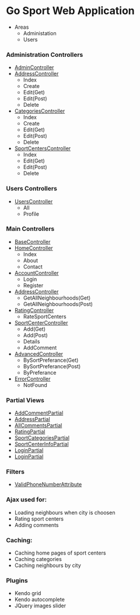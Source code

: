 # Go Sport Web Application

* Areas
   - Administation
   - Users
    
### Administration Controllers
 *  [AdminController](https://github.com/antoanelenkov/GoSportApp-MVC/blob/master/Source/GoSport.Client/Areas/Administration/Controllers/AdminController.cs)
 *  [AddressController](https://github.com/antoanelenkov/GoSportApp-MVC/blob/master/Source/GoSport.Client/Areas/Administration/Controllers/AddressesController.cs)
    - Index
    - Create
    - Edit(Get)
    - Edit(Post)
    - Delete
 *  [CategoriesController](https://github.com/antoanelenkov/GoSportApp-MVC/blob/master/Source/GoSport.Client/Areas/Administration/Controllers/CategoriesController.cs)
    - Index
    - Create
    - Edit(Get)
    - Edit(Post)
    - Delete
 * [SportCentersController](https://github.com/antoanelenkov/GoSportApp-MVC/blob/master/Source/GoSport.Client/Areas/Administration/Controllers/SportCentersController.cs)
    - Index
    - Edit(Get)
    - Edit(Post)
    - Delete

### Users Controllers
 * [UsersController](https://github.com/antoanelenkov/GoSportApp-MVC/blob/master/Source/GoSport.Client/Areas/Users/Controllers/UsersController.cs)	
    - All
    - Profile

 
### Main Controllers
 * [BaseController](https://github.com/antoanelenkov/GoSportApp-MVC/blob/master/Source/GoSport.Client/Controllers/BaseController.cs)
 * [HomeController](https://github.com/antoanelenkov/GoSportApp-MVC/blob/master/Source/GoSport.Client/Controllers/HomeController.cs)
   - Index
   - About
   - Contact
 * [AccountController](https://github.com/antoanelenkov/GoSportApp-MVC/blob/master/Source/GoSport.Client/Controllers/AccountController.cs)
    - Login
    - Register
 * [AddressController](https://github.com/antoanelenkov/GoSportApp-MVC/blob/master/Source/GoSport.Client/Controllers/AddressController.cs)
    - GetAllNeighbourhoods(Get)
    - GetAllNeighbourhoods(Post)
 * [RatingController](https://github.com/antoanelenkov/GoSportApp-MVC/blob/master/Source/GoSport.Client/Controllers/RatingController.cs)
    - RateSportCenters
 * [SportCenterController](https://github.com/antoanelenkov/GoSportApp-MVC/blob/master/Source/GoSport.Client/Controllers/SportCenterController.cs)
    - Add(Get)
    - Add(Post)
    - Details
    - AddComment
 * [AdvancedController](https://github.com/antoanelenkov/GoSportApp-MVC/blob/master/Source/GoSport.Client/Controllers/AdvancedController.cs)
    - BySortPreferance(Get)
    - BySortPreferance(Post)
    - ByPreferance
 * [ErrorController](https://github.com/antoanelenkov/GoSportApp-MVC/blob/master/Source/GoSport.Client/Controllers/ErrorController.cs)
    - NotFound

### Partial Views
* [AddCommentPartial](https://github.com/antoanelenkov/GoSportApp-MVC/blob/master/Source/GoSport.Client/Views/Shared/_AddCommentPartial.cshtml)
* [AddressPartial](https://github.com/antoanelenkov/GoSportApp-MVC/blob/master/Source/GoSport.Client/Views/Shared/_AddressPartial.cshtml)
* [AllCommentsPartial](https://github.com/antoanelenkov/GoSportApp-MVC/blob/master/Source/GoSport.Client/Views/Shared/_AllCommentsPartial.cshtml)
* [RatingPartial](https://github.com/antoanelenkov/GoSportApp-MVC/blob/master/Source/GoSport.Client/Views/Shared/_RatingPartial.cshtml)
* [SportCategoriesPartial](https://github.com/antoanelenkov/GoSportApp-MVC/blob/master/Source/GoSport.Client/Views/Shared/_SportCategoriesPartial.cshtml)
* [SportCenterInfoPartial](https://github.com/antoanelenkov/GoSportApp-MVC/blob/master/Source/GoSport.Client/Views/Shared/_SportCenterInfoPartial.cshtml)
* [LoginPartial](https://github.com/antoanelenkov/GoSportApp-MVC/blob/master/Source/GoSport.Client/Views/Shared/_LoginPartial.cshtml)
* [LoginPartial](https://github.com/antoanelenkov/GoSportApp-MVC/blob/master/Source/GoSport.Client/Views/Shared/_SportCenterDetailsPartial.cshtml)

### Filters
* [ValidPhoneNumberAttribute](https://github.com/antoanelenkov/GoSportApp-MVC/blob/master/Source/GoSport.Client/Infrastructure/Filters/ValidPhoneNumberAttribute.cs)
   
### Ajax used for:
  * Loading neighbours when city is choosen
  * Rating sport centers
  * Adding comments
 
### Caching:
  * Caching home pages of sport centers
  * Caching categories
  * Caching neighbours by city
  
### Plugins
 * Kendo grid
 * Kendo autocomplete
 * JQuery images slider

